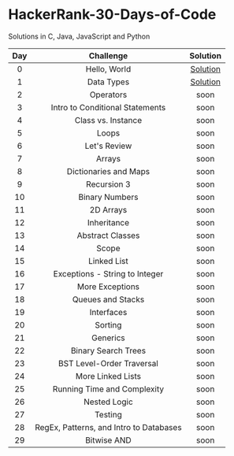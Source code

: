 # HackerRank-30-Days-of-Code

Solutions in C, Java, JavaScript and Python

| Day	| Challenge	| Solution |
| :---: | :---: | :---: | 
| 0 | Hello, World | [Solution](https://github.com/GabrielaAnjos/HackerRank-30-Days-of-Code/tree/main/Day%200%20-%20Hello%2C%20World) |
| 1 | Data Types | [Solution](https://github.com/GabrielaAnjos/HackerRank-30-Days-of-Code/tree/main/Day%201%20-%20Data%20Types) |
| 2 | Operators | soon |
| 3 | Intro to Conditional Statements | soon |
| 4 | Class vs. Instance | soon |
| 5 | Loops | soon |
| 6 | Let's Review | soon |
| 7 | Arrays | soon |
| 8 | Dictionaries and Maps | soon |
| 9 | Recursion 3 | soon |
| 10 | Binary Numbers | soon |
| 11 | 2D Arrays | soon |
| 12 | Inheritance | soon |
| 13 | Abstract Classes | soon |
| 14 | Scope | soon |
| 15 | Linked List | soon |
| 16 | Exceptions - String to Integer | soon |
| 17 | More Exceptions | soon |
| 18 | Queues and Stacks | soon |
| 19 | Interfaces | soon |
| 20 | Sorting | soon |
| 21 | Generics | soon |
| 22 | Binary Search Trees | soon |
| 23 | BST Level-Order Traversal | soon |
| 24 | More Linked Lists | soon |
| 25 | Running Time and Complexity | soon |
| 26 | Nested Logic | soon |
| 27 | Testing | soon |
| 28 | RegEx, Patterns, and Intro to Databases | soon |
| 29 | Bitwise AND | soon |
